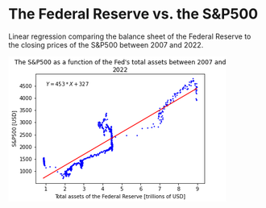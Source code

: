 # The Federal Reserve vs. the S&P500
Linear regression comparing the balance sheet of the Federal Reserve to the closing prices of the S&amp;P500 between 2007 and 2022.

![Plot linreg Fed vs S&P500](fed_vs_sp.png)
